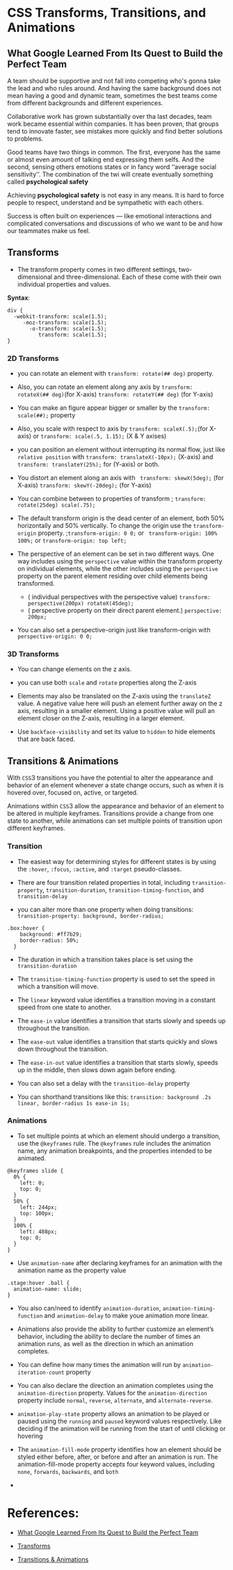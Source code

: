 # CSS Transforms, Transitions, and Animations
## What Google Learned From Its Quest to Build the Perfect Team
 A team should be supportive and not fall into competing who's gonna take the lead and who rules around. And having the same background does not mean having a good and dynamic team, sometimes the best teams come from different backgrounds and different experiences.  

Collaborative work has grown substantially over tha last decades, team work became essential within companies. It has been proven, that groups tend to innovate faster, see mistakes more quickly and find better solutions to problems.  

Good teams have two things in common. The first, everyone has the same or almost even amount of talking end expressing them selfs. And the second, sensing others emotions states or in fancy word ‘‘average social sensitivity’’. The combination of the twi will create eventually something called **psychological safety**  

Achieving **psychological safety** is not easy in any means. It is hard to force people to respect, understand and be sympathetic with each others.  

Success is often built on experiences — like emotional interactions and complicated conversations and discussions of who we want to be and how our teammates make us feel.  

## Transforms
- The transform property comes in two different settings, two-dimensional and three-dimensional. Each of these come with their own individual properties and values.  

**Syntax**: 
```
div {
  -webkit-transform: scale(1.5);
     -moz-transform: scale(1.5);
       -o-transform: scale(1.5);
          transform: scale(1.5);
}

```

### 2D Transforms
- you can rotate an element with `transform: rotate(## deg)` property.

- Also, you can rotate an element along any axis by `transform: rotateX(## deg)`(for X-axis) `transform: rotateY(## deg)` (for Y-axis)

- You can make an figure appear bigger or smaller by the `transform: scale(##);` property

- Also, you scale with respect to axis by `transform: scaleX(.5);`(for X-axis) or `transform: scale(.5, 1.15);` (X & Y axises)

- you can position an element  without interrupting its normal flow, just like `relative position` with `transform: translateX(-10px);` (X-axis) and `transform: translateY(25%);` for (Y-axis) or both.

- You distort an element along an axis with ` transform: skewX(5deg);` (for X-axis) `transform: skewY(-20deg);` (for Y-axis)

- You can combine between to properties of transform ; `transform: rotate(25deg) scale(.75);`

- The default transform origin is the dead center of an element, both 50% horizontally and 50% vertically. To change the origin use the `transform-origin` property. ;`transform-origin: 0 0;` or ` transform-origin: 100% 100%;` or `transform-origin: top left;`

- The perspective of an element can be set in two different ways. One way includes using the `perspective` value within the transform property on individual elements, while the other includes using the `perspective` property on the parent element residing over child elements being transformed.
    - ( individual perspectives with the perspective value) `transform: perspective(200px) rotateX(45deg);`
    - ( perspective property on their direct parent element.) `perspective: 200px;`

- You can also set a perspective-origin just like transform-origin with `perspective-origin: 0 0;`

### 3D Transforms
- You can change elements on the z axis.

- you can use both `scale` and `rotate` properties along the Z-axis

- Elements may also be translated on the Z-axis using the `translateZ` value. A negative value here will push an element further away on the z axis, resulting in a smaller element. Using a positive value will pull an element closer on the Z-axis, resulting in a larger element.

- Use `backface-visibility` and set its value to `hidden` to hide elements that are back faced.

## Transitions & Animations
With `CSS`3 transitions you have the potential to alter the appearance and behavior of an element whenever a state change occurs, such as when it is hovered over, focused on, active, or targeted.

Animations within `CSS`3 allow the appearance and behavior of an element to be altered in multiple keyframes. Transitions provide a change from one state to another, while animations can set multiple points of transition upon different keyframes.

### Transition
- The easiest way for determining styles for different states is by using the `:hover`, `:focus`, `:active`, and `:target` pseudo-classes.

- There are four transition related properties in total, including `transition-property`, `transition-duration`, `transition-timing-function`, and `transition-delay`

- you can alter more than one property when doing transitions: `transition-property: background, border-radius;` 
```
.box:hover {
    background: #ff7b29;
    border-radius: 50%;
  }

```

- The duration in which a transition takes place is set using the `transition-duration`

- The `transition-timing-function` property is used to set the speed in which a transition will move.

- The `linear` keyword value identifies a transition moving in a constant speed from one state to another.

- The `ease-in` value identifies a transition that starts slowly and speeds up throughout the transition.

- The `ease-out` value identifies a transition that starts quickly and slows down throughout the transition.

- The `ease-in-out` value identifies a transition that starts slowly, speeds up in the middle, then slows down again before ending.

- You can also set a delay with the `transition-delay` property 

- You can shorthand transitions like this: `transition: background .2s linear, border-radius 1s ease-in 1s;`

### Animations
- To set multiple points at which an element should undergo a transition, use the `@keyframes` rule. The `@keyframes` rule includes the animation name, any animation breakpoints, and the properties intended to be animated.
```
@keyframes slide {
  0% {
    left: 0;
    top: 0;
  }
  50% {
    left: 244px;
    top: 100px;
  }
  100% {
    left: 488px;
    top: 0;
  }
}

```


- Use `animation-name` after declaring keyframes for an animation with the animation name as the property value
```
.stage:hover .ball {
  animation-name: slide;
}

```

- You also can/need to identify `animation-duration`, `animation-timing-function` and `animation-delay` to make youe animation more linear.

- Animations also provide the ability to further customize an element’s behavior, including the ability to declare the number of times an animation runs, as well as the direction in which an animation completes.

- You can define how many times the animation will run by `animation-iteration-count` property

- You can also declare the direction an animation completes using the `animation-direction` property. Values for the `animation-direction` property include `normal`, `reverse`, `alternate`, and `alternate-reverse`.

- `animation-play-state` property allows an animation to be played or paused using the `running` and `paused` keyword values respectively. Like deciding if the animation will be running from the start of until clicking or hovering

- The `animation-fill-mode` property identifies how an element should be styled either before, after, or before and after an animation is run. The animation-fill-mode property accepts four keyword values, including `none`, `forwards`, `backwards`, and `both`

- 







# References:  
- [What Google Learned From Its Quest to Build the Perfect Team](https://www.nytimes.com/2016/02/28/magazine/what-google-learned-from-its-quest-to-build-the-perfect-team.html) 

- [Transforms](https://learn.shayhowe.com/advanced-html-css/css-transforms/)

- [Transitions & Animations](https://learn.shayhowe.com/advanced-html-css/transitions-animations/)